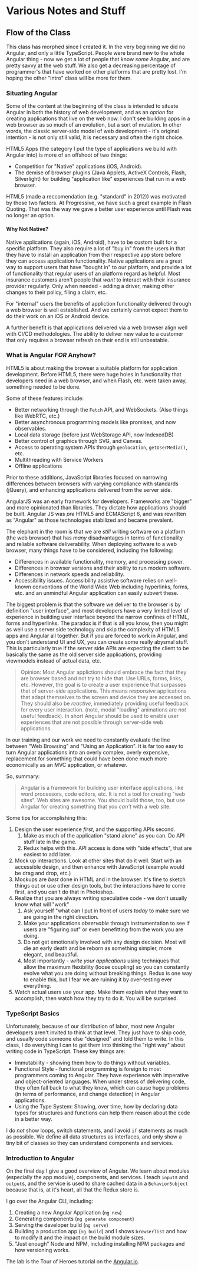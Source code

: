 # Various Notes and Stuff

## Flow of the Class

This class has morphed since I created it. In the very beginning we did no Angular, and only a little TypeScript. People were brand new to the whole Angular thing - now we get a lot of people that know _some_ Angular, and are pretty savvy at the web stuff. We also get a decreasing percentage of programmer's that have worked on other platforms that are pretty lost. I'm hoping the other "intro" class will be more for them.

### Situating Angular

Some of the content at the beginning of the class is intended to situate Angular in both the history of web development, and as an _option_ for creating applications that live on the web now. I don't see building apps in a web browser as so much of an evolution, but a sort of mutation. In other words, the classic server-side model of web development - it's original intention - is not only still valid, it is necessary and often the right choice.

HTML5 Apps (the category I put the type of applications we build with Angular into) is more of an offshoot of two things:

- Competition for "Native" applications (iOS, Android).
- The demise of browser plugins (Java Applets, ActiveX Controls, Flash, Silverlight) for building "application like" experiences that run in a web browser.

HTML5 (made a reccomendation (e.g. "standard" in 2012)) was motivated by those two factors. At Progressive, we have such a great example in Flash Quoting. That was the way we gave a better user experience until Flash was no longer an option.

#### Why Not Native?

Native applications (again, iOS, Android), have to be custom built for a specific platform. They also require a lot of "buy in" from the users in that they have to install an application from their respective app store before they can access application functionality. Native applications are a great way to support users that have "bought in" to our platform, and provide a lot of functionality that regular users of an platform regard as helpful. Most insurance customers aren't people that _want_ to interact with their insurance provider regularly. Only when needed - adding a driver, making other changes to their policy, filing a claim, etc.

For "internal" users the benefits of appliction functionality delivered through a web browser is well established. And we certainly cannot expect them to do their work on an iOS or Android device.

A further benefit is that applications delivered via a web browser align well with CI/CD methodologies. The ability to deliver new value to a customer that only requires a browser refresh on their end is still unbeatable.

### What is Angular _FOR_ Anyhow?

HTML5 is about making the browser a suitable platform for application development. Before HTML5, there were huge holes in functionality that developers need in a web browser, and when Flash, etc. were taken away, something needed to be done.

Some of these features include:

- Better networking through the `Fetch` API, and WebSockets. (Also things like WebRTC, etc.)
- Better asynchronous programming models like promises, and now observables.
- Local data storage (before just WebStorage API, now IndexedDB)
- Better control of graphics through SVG, and Canvas.
- Access to operating system APIs through `geolocation`, `getUserMedia()`, etc.
- Multithreading with Service Workers
- Offline applications

Prior to these additions, JavaScript libraries focused on narrowing differences between browsers with varying compliance with standards (jQuery), and enhancing applications delivered from the server side.

AngularJS was an early framework for developers. Frameworks are "bigger" and more opinionated than libraries. They dictate how applications should be built. Angular JS was _pre_ HTML5 and ECMAScript 6, and was rewritten as "Angular" as those technologies stabilized and became prevalent.

The elephant in the room is that we are _still_ writing software on a platform (the web browser) that has _many_ disadvantages in terms of functionality and reliable software deliverability. When deploying software to a web browser, many things have to be considered, including the following:

- Differences in available functionality, memory, and processing power.
- Differences in browser versions and their ability to run modern software.
- Differences in network speeds and reliability.
- Accessibility issues. Accessibility assistive software relies on well-known conventions of the World Wide Web including hyperlinks, forms, etc. and an unmindful Angular application can easily subvert these.

The biggest problem is that the software we deliver to the browser is by definition "user interface", and most developers have a very limited level of experience in building user interface beyond the narrow confines of HTML, forms and hyperlinks. The paradox is if that is all you know, then you might as well use a server side technology and skip the complexity of HTML5 apps and Angular all together. But if you are forced to work in Angular, and you don't understand UI and UX, you can create some really abysmal stuff. This is particularly true if the server side APIs are expecting the client to be basically the same as the old server side applications, providing viewmodels instead of actual data, etc.

> Opinion: Most Angular applictions should embrace the fact that they are browser based and not try to hide that. Use URLs, forms, links, etc. However, the goal is to create a user experience that surpasses that of server-side applications. This means _responsive_ applications that adapt themselves to the screen and device they are accessed on. They should also be _reactive_, immediately providing useful feedback for every user interaction. (note, modal "loading" animations are _not_ useful feedback). In short Angular should be used to enable user experiences that are not possible through server-side web applications.

In our training and our work we need to constantly evaluate the line between "Web Browsing" and "Using an Application". It is far too easy to turn Angular applications into an overly complex, overly expensive, replacement for something that could have been done much more economically as an MVC application, or whatever.

So, summary:

> Angular is a framework for building user interface applications, like word processors, code editors, etc. It is not a tool for creating "web sites". Web sites are awesome. You should build those, too, but use Angular for creating something that you _can't_ with a web site.

Some tips for accomplishing this:

1. Design the user experience _first_, and the supporting APIs second.
   1. Make as much of the application "stand alone" as you can. Do API stuff late in the game.
   2. Redux helps with this. API access is done with "side effects", that are easiest to add later.
2. Mock up interactions. Look at other sites that do it well. Start with an accessible design, and then enhance with JavaScript (example would be drag and drop, etc.)
3. Mockups are _best_ done in HTML and in the browser. It's fine to sketch things out or use other design tools, but the interactions have to come first, and you can't do that in Photoshop.
4. Realize that you are always writing speculative code - we don't usually know what will "work"
   1. Ask yourself "what can I put in front of users _today_ to make sure we are going in the right direction.
   2. Make your applications _observable_ through instrumentation to see if users are "figuring out" or even benefitting from the work you are doing.
   3. Do not get emotionally involved with any design decision. Most will die an early death and be reborn as something simpler, more elegant, and beautiful.
   4. Most importantly - _write your applications_ using techniques that allow the maximum flexibility (loose coupling) so you can constantly evolve what you are doing without breaking things. Redux is one way to enable this, but I fear we are ruining it by over-testing ever everything.
5. Watch actual users use your app. Make them explain what they want to accomplish, then watch how they try to do it. You will be surprised.

### TypeScript Basics

Unfortunately, because of our distribution of labor, most new Angular developers aren't invited to think at that level. They just have to ship code, and usually code someone else "designed" and told them to write. In this class, I do everything I can to get them into thinking the "right way" about writing code in TypeScript. These key things are:

- Immutability - showing them how to do things without variables.
- Functional Style - functional programming is foreign to most programmers coming to Angular. They have experience with imperative and object-oriented languages. When under stress of delivering code, they often fall back to what they know, which can cause huge problems (in terms of performance, and change detection) in Angular applications.
- Using the Type System: Showing, over time, how by declaring data types for structures and functions can help them reason about the code in a better way.

I do _not_ show loops, switch statements, and I avoid `if` statements as much as possible. We define all data structures as interfaces, and only show a tiny bit of classes so they can understand components and services.

### Introduction to Angular

On the final day I give a good overview of Angular. We learn about modules (especially the app module), components, and services. I teach `input`s and `output`s, and the service is used to share cached data in a `BehaviorSubject` because that is, at it's heart, all that the Redux store is.

I go over the Angular CLI, including:

1. Creating a new Angular Application (`ng new`)
2. Generating components (`ng generate component`)
3. Serving the developer build (`ng serve`)
4. Building a production app (`ng build`) and I shows `browserlist` and how to modify it and the impact on the build module sizes.
5. "Just enough" Node and NPM, including installing NPM packages and how versioning works.

The lab is the Tour of Heroes tutorial on the [Angular.io](https://angular.io/tutorial).
